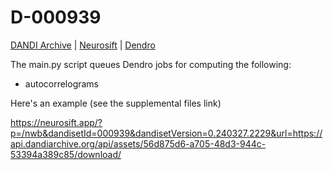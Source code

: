 # D-000939

[DANDI Archive](https://dandiarchive.org/dandiset/000939/0.240327.2229)
|
[Neurosift](https://neurosift.app/?p=/dandiset&dandisetId=000939&dandisetVersion=0.240327.2229)
|
[Dendro](https://dendro.vercel.app/project/d02200fd?tab=project-home)

The main.py script queues Dendro jobs for computing the following:
- autocorrelograms

Here's an example (see the supplemental files link)

https://neurosift.app/?p=/nwb&dandisetId=000939&dandisetVersion=0.240327.2229&url=https://api.dandiarchive.org/api/assets/56d875d6-a705-48d3-944c-53394a389c85/download/
